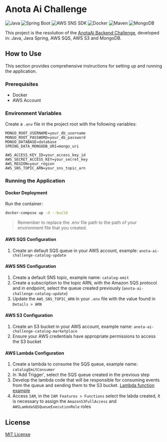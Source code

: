 # Anota Ai Challenge

![Java](https://img.shields.io/badge/Java-21-orange)
![Spring Boot](https://img.shields.io/badge/Spring%20Boot-3.5.3-brightgreen)
![AWS SNS SDK](https://img.shields.io/badge/AWS%20SNS%20SDK-1.12.787-yellow)
![Docker](https://img.shields.io/badge/Docker-✓-blue)
![Maven](https://img.shields.io/badge/Maven-4.0.0-red)
![MongoDB](https://img.shields.io/badge/MongoDB-green)

This project is the resolution of the [AnotaAi Backend Challenge](https://github.com/githubanotaai/new-test-backend-nodejs), developed in: Java, Java Spring, AWS SQS, AWS S3 and MongoDB.

## How to Use

This section provides comprehensive instructions for setting up and running the application.

### Prerequisites

- Docker
- AWS Account

### Environment Variables

Create a `.env` file in the project root with the following variables:

```env
MONGO_ROOT_USERNAME=your_db_username
MONGO_ROOT_PASSWORD=your_db_password
MONGO_DATABASE=database
SPRING_DATA_MONGODB_URI=mongo_uri

AWS_ACCESS_KEY_ID=your_access_key_id
AWS_SECRET_ACCESS_KEY=your_secret_key
AWS_REGION=your_region
AWS_SNS_TOPIC_ARN=your_sns_topic_arn
```

### Running the Application

#### Docker Deployment
Run the container:
   ```bash
   docker-compose up -d --build
   ```
> Remember to replace the .env file path to the path of your environment file that you created.

#### AWS SQS Configuration

1. Create an default SQS queue in your AWS account, example: `anota-ai-challenge-catalog-update`

#### AWS SNS Configuration

1. Create a default SNS topic, example name: `catalog-emit`
2. Create a subscription to the topic ARN, with the Amazon SQS protocol and in endpoint, select the queue created previously (`anota-ai-challenge-catalog-update`)
3. Update the `AWS_SNS_TOPIC_ARN` in your `.env` file with the value found in `Details > ARN`
   
#### AWS S3 Configuration

1. Create an S3 bucket in your AWS account, example name: `anota-ai-challenge-catalog-marketplace`
2. Ensure your AWS credentials have appropriate permissions to access the S3 bucket

#### AWS Lambda Configuration

1. Create a lambda to consume the SQS queue, example name: `catalogEmitConsumer`
2. In 'Add Trigger', select the SQS queue created in the previous step
3. Develop the lambda code that will be responsible for consuming events from the queue and sending them to the S3 bucket. [Lambda function example](https://github.com/DouglasVulcano/anota-ai-challenge/blob/main/aws-lambda-example/catalogEmitConsumer.js)
4. Access `IAM`, in the `IAM Features > Functions` select the labda created, it is necessary to assign the `AmazonS3FullAccess` and `AWSLambdaSQSQueueExecutionRole` roles 

## License
[MIT License](https://github.com/DouglasVulcano/anota-ai-challenge/blob/main/LICENSE)

